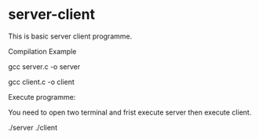 server-client
=============

This is basic server client programme.

Compilation Example 

gcc server.c -o server

gcc client.c -o client

Execute programme: 

You need to open two terminal and frist execute server then execute client.

./server
./client
